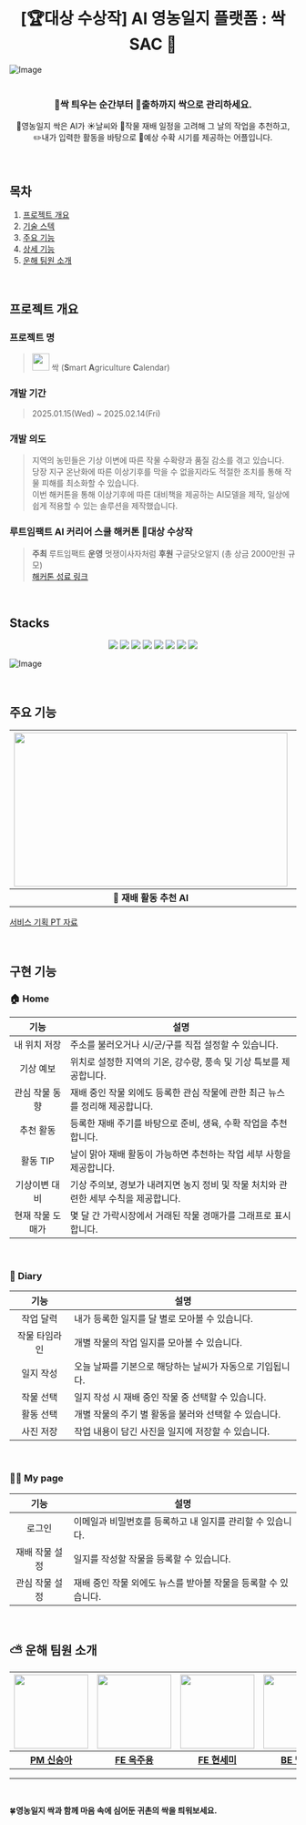 # <div align="center"> **[🏆대상 수상작] AI 영농일지 플랫폼 : 싹 SAC :seedling:**</div>
![Image](https://github.com/user-attachments/assets/f1aca800-a39f-4afe-9263-6438b5264541)
<br/>
<br/>
### <div align="center">🌱싹 틔우는 순간부터 🚚출하까지 싹으로 관리하세요.</div>
<div align="center">📒영농일지 싹은 AI가 ☀️날씨와 📆작물 재배 일정을 고려해 그 날의 작업을 추천하고,</div>
<div align="center">✏️내가 입력한 활동을 바탕으로 🍎예상 수확 시기를 제공하는 어플입니다.</div>
<br/>
<br/>

## 목차
1. [프로젝트 개요](#1)
2. [기술 스텍](#2)
3. [주요 기능](#3)
4. [상세 기능](#4)
5. [운해 팀원 소개](#5)

<br/>

## <span id ="1"> 프로젝트 개요 </span>

### 프로젝트 명
> <img src ="https://github.com/user-attachments/assets/a2247d3e-3007-4ff4-90d4-c601d452a6cf" width="30" height="30"> 싹 (**S**mart **A**griculture **C**alendar) <br>

### 개발 기간 
> 2025.01.15(Wed) ~ 2025.02.14(Fri)

### 개발 의도
> 지역의 농민들은 기상 이변에 따른 작물 수확량과 품질 감소를 겪고 있습니다. <br>
당장 지구 온난화에 따른 이상기후를 막을 수 없을지라도 적절한 조치를 통해 작물 피해를 최소화할 수 있습니다.<br>
이번 해커톤을 통해 이상기후에 따른 대비책을 제공하는 AI모델을 제작, 일상에 쉽게 적용할 수 있는 솔루션을 제작했습니다.<br>

### 루트임팩트 AI 커리어 스쿨 해커톤 🥇대상 수상작  
> **주최** 루트임팩트 **운영** 멋쟁이사자처럼 **후원** 구글닷오알지 (총 상금 2000만원 규모) <br>
> [해커톤 성료 링크](https://www.edaily.co.kr/News/Read?newsId=03529286642072160&mediaCodeNo=257)

<br/>

## <span id ="2"> Stacks </span>
<div align="center"> <img src="https://img.shields.io/badge/react-61DAFB?style=for-the-badge&logo=react&logoColor=white"> <img src="https://img.shields.io/badge/cssmodules-000000?style=for-the-badge&logo=cssmodules&logoColor=white"> <img src="https://img.shields.io/badge/github-181717?style=for-the-badge&logo=github&logoColor=white"> <img src="https://img.shields.io/badge/amazonec2-FF9900?style=for-the-badge&logo=amazonec2&logoColor=white"> <img src="https://img.shields.io/badge/springboot-6DB33F?style=for-the-badge&logo=springboot&logoColor=white"> <img src="https://img.shields.io/badge/amazonrds-FF9900?style=for-the-badge&logo=amazonrds&logoColor=white"> <img src="https://img.shields.io/badge/mysql-4479A1?style=for-the-badge&logo=mysql&logoColor=white"> <img src="https://img.shields.io/badge/geeksforgeeks-2F8D46?style=for-the-badge&logo=geeksforgeeks&logoColor=white"> </div>

![Image](https://github.com/user-attachments/assets/491b54b0-c42c-42c1-b437-88b675ad1189)


<br/>

## <span id ="3"> 주요 기능 </span>
|<img src="https://github.com/user-attachments/assets/dea08b4c-42cc-4cf5-8ce6-efdcef92632e" width="480" height="270"/>|<img src="https://github.com/user-attachments/assets/a473dc53-22a1-4734-ad24-bb1a8206067c" width="480" height="270"/>|
|:-:|:-:|
|**🤖 재배 활동 추천 AI**|**📝 영농일지 작성**|

[서비스 기획 PT 자료](https://deep-rook-d58.notion.site/AI-PT-19da6bf9de47806ab83cd22c29b11e01?pvs=4)

<br/>

## <span id ="4"> 구현 기능 </span>

### 🏠 Home
|**기능**|<div align="center">**설명**</div>|
|:-:|:-| 
|내 위치 저장|주소를 불러오거나 시/군/구를 직접 설정할 수 있습니다.|
|기상 예보|위치로 설정한 지역의 기온, 강수량, 풍속 및 기상 특보를 제공합니다.|
|관심 작물 동향|재배 중인 작물 외에도 등록한 관심 작물에 관한 최근 뉴스를 정리해 제공합니다.|
|추천 활동|등록한 재배 주기를 바탕으로 준비, 생육, 수확 작업을 추천합니다.|
|활동 TIP|날이 맑아 재배 활동이 가능하면 추천하는 작업 세부 사항을 제공합니다.|
|기상이변 대비|기상 주의보, 경보가 내려지면 농지 정비 및 작물 처치와 관련한 세부 수칙을 제공합니다.|
|현재 작물 도매가|몇 달 간 가락시장에서 거래된 작물 경매가를 그래프로 표시합니다.|

<br/>

### 📔 Diary
|**기능**|<div align="center">**설명**</div>|
|:-:|:-| 
|작업 달력|내가 등록한 일지를 달 별로 모아볼 수 있습니다.|
|작물 타임라인|개별 작물의 작업 일지를 모아볼 수 있습니다.|
|일지 작성|오늘 날짜를 기본으로 해당하는 날씨가 자동으로 기입됩니다.|
|작물 선택|일지 작성 시 재배 중인 작물 중 선택할 수 있습니다.|
|활동 선택|개별 작물의 주기 별 활동을 불러와 선택할 수 있습니다.|
|사진 저장|작업 내용이 담긴 사진을 일지에 저장할 수 있습니다.|

<br/>

### 👨‍🌾 My page
|**기능**|<div align="center">**설명**</div>|
|:-:|:-| 
|로그인|이메일과 비밀번호를 등록하고 내 일지를 관리할 수 있습니다.|
|재배 작물 설정|일지를 작성할 작물을 등록할 수 있습니다.|
|관심 작물 설정|재배 중인 작물 외에도 뉴스를 받아볼 작물을 등록할 수 있습니다.|

<br/>

## <span id ="5"> ⛅️ 운해 팀원 소개 </span>
|<img src="https://avatars.githubusercontent.com/pppineappple" width="130" height="130"/>|<img src="https://avatars.githubusercontent.com/OckJuYong" width="130" height="130"/>|<img src="https://avatars.githubusercontent.com/SemiHyeon" width="130" height="130"/>|<img src="https://avatars.githubusercontent.com/maeng555" width="130" height="130"/>|<img src="https://avatars.githubusercontent.com/h0725j" width="130" height="130"/>|<img src="" width="130" height="130"/>|
|:-:|:-:|:-:|:-:|:-:|:-:|
|[**PM 신승아**](https://github.com/pppineappple)|[**FE 옥주용**](https://github.com/OckJuYong)|[**FE 현세미**](https://github.com/SemiHyeon)|[**BE 맹진영**](https://github.com/maeng555)|[**BE 최현지**](https://github.com/h0725j)|[**DE 박재원**]()|



---

<br/>

🍀**영농일지 싹과 함께 마음 속에 심어둔 귀촌의 싹을 틔워보세요.**

<!--
**Here are some ideas to get you started:**

🙋‍♀️ A short introduction - what is your organization all about?
🌈 Contribution guidelines - how can the community get involved?
👩‍💻 Useful resources - where can the community find your docs? Is there anything else the community should know?
🍿 Fun facts - what does your team eat for breakfast?
🧙 Remember, you can do mighty things with the power of [Markdown](https://docs.github.com/github/writing-on-github/getting-started-with-writing-and-formatting-on-github/basic-writing-and-formatting-syntax)
-->
